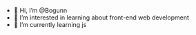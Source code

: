 - 👋 Hi, I’m @Bogunn
- 👀 I’m interested in learning about front-end web development
- 🌱 I’m currently learning js

<!---
Bogunn/Bogunn is a ✨ special ✨ repository because its `README.md` (this file) appears on your GitHub profile.
You can click the Preview link to take a look at your changes.
--->
